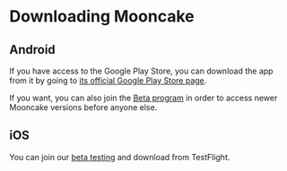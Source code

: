 # Downloading Mooncake

## Android
If you have access to the Google Play Store, you can download the app from it by going to [its official Google Play Store page](https://play.google.com/store/apps/details?id=com.forbole.mooncake). 

If you want, you can also join the [Beta program](https://play.google.com/apps/testing/com.forbole.mooncake) in order to access newer Mooncake versions before anyone else. 

## iOS
You can join our [beta testing](https://testflight.apple.com/join/3Zh9mWFk) and download from TestFlight.
